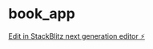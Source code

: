 # book_app

[Edit in StackBlitz next generation editor ⚡️](https://stackblitz.com/~/github.com/abdosql/book_app)